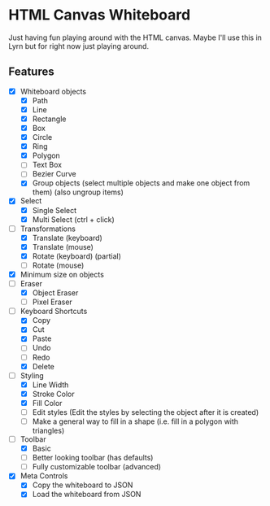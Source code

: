 # HTML Canvas Whiteboard

Just having fun playing around with the HTML canvas. Maybe I'll use this in Lyrn but for right now just playing around.

## Features
- [x] Whiteboard objects
  - [x] Path
  - [x] Line
  - [x] Rectangle
  - [x] Box
  - [x] Circle
  - [x] Ring
  - [x] Polygon
  - [ ] Text Box
  - [ ] Bezier Curve
  - [x] Group objects (select multiple objects and make one object from them) (also ungroup items)
- [x] Select
  - [x] Single Select
  - [x] Multi Select (ctrl + click)
- [ ] Transformations
  - [x] Translate (keyboard)
  - [x] Translate (mouse)
  - [x] Rotate (keyboard) (partial)
  - [ ] Rotate (mouse)
- [x] Minimum size on objects
- [ ] Eraser
  - [x] Object Eraser
  - [ ] Pixel Eraser
- [ ] Keyboard Shortcuts
  - [x] Copy
  - [x] Cut
  - [x] Paste
  - [ ] Undo
  - [ ] Redo
  - [x] Delete
- [ ] Styling
  - [x] Line Width
  - [x] Stroke Color
  - [x] Fill Color
  - [ ] Edit styles (Edit the styles by selecting the object after it is created)
  - [ ] Make a general way to fill in a shape (i.e. fill in a polygon with triangles)
- [ ] Toolbar
  - [x] Basic
  - [ ] Better looking toolbar (has defaults)
  - [ ] Fully customizable toolbar (advanced)
- [x] Meta Controls
  - [x] Copy the whiteboard to JSON
  - [x] Load the whiteboard from JSON